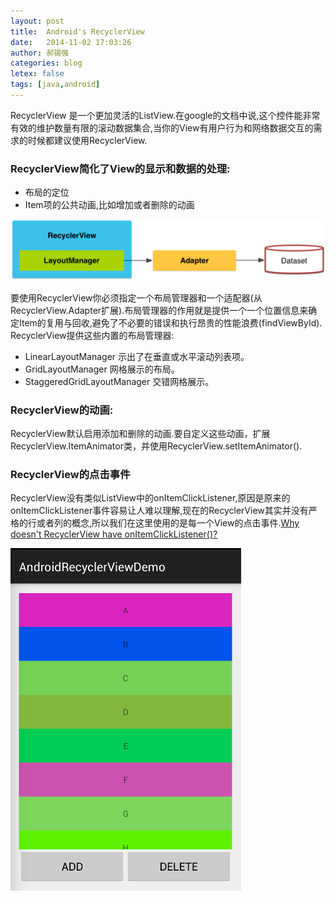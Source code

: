 ```yaml
---
layout: post
title:  Android's RecyclerView
date:   2014-11-02 17:03:26
author: 郝锡强
categories: blog
letex: false
tags: [java,android]
---
```

RecyclerView 是一个更加灵活的ListView.在google的文档中说,这个控件能非常有效的维护数量有限的滚动数据集合,当你的View有用户行为和网络数据交互的需求的时候都建议使用RecyclerView.
### RecyclerView简化了View的显示和数据的处理:

* 布局的定位
* Item项的公共动画,比如增加或者删除的动画

![RecyclerView01](../img/RecyclerView01.png)
<!-- more -->
要使用RecyclerView你必须指定一个布局管理器和一个适配器(从RecyclerView.Adapter扩展).布局管理器的作用就是提供一个一个位置信息来确定Item的复用与回收,避免了不必要的错误和执行昂贵的性能浪费(findViewById).
RecyclerView提供这些内置的布局管理器:

* LinearLayoutManager 示出了在垂直或水平滚动列表项。
* GridLayoutManager 网格展示的布局。
* StaggeredGridLayoutManager 交错网格展示。

### RecyclerView的动画:
RecyclerView默认启用添加和删除的动画.要自定义这些动画，扩展RecyclerView.ItemAnimator类，并使用RecyclerView.setItemAnimator().

### RecyclerView的点击事件
RecyclerView没有类似ListView中的onItemClickListener,原因是原来的onItemClickListener事件容易让人难以理解,现在的RecyclerView其实并没有严格的行或者列的概念,所以我们在这里使用的是每一个View的点击事件.[Why doesn't RecyclerView have onItemClickListener()?](http://stackoverflow.com/questions/24885223/why-doesnt-recyclerview-have-onitemclicklistener)

![RecyclerView02](../img/RecyclerView02.png)

